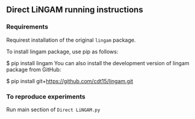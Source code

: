 ## Direct LiNGAM running instructions
### Requirements
Requirest installation of the original `lingam` package.

To install lingam package, use pip as follows:

$ pip install lingam
You can also install the development version of lingam package from GitHub:

$ pip install git+https://github.com/cdt15/lingam.git

### To reproduce experiments
Run main section of `Direct LiNGAM.py`  

